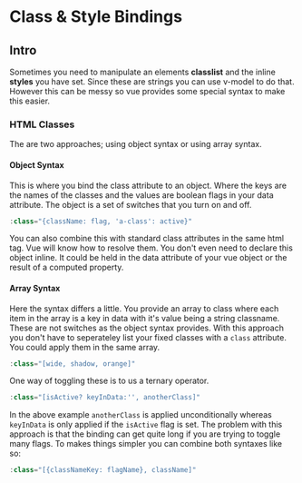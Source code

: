 # Class & Style Bindings

## Intro

Sometimes you need to manipulate an elements **classlist** and the inline **styles** you have set. Since these are strings you can use v-model to do that. However this can be messy so vue provides some special syntax to make this easier.

### HTML Classes

The are two approaches; using object syntax or using array syntax.

#### Object Syntax

This is where you bind the class attribute to an object. Where the keys are the names of the classes and the values are boolean flags in your data attribute. The object is a set of switches that you turn on and off.

```javascript
:class="{className: flag, 'a-class': active}"
```

You can also combine this with standard class attributes in the same html tag. Vue will know
how to resolve them. You don't even need to declare this object inline. It could be held in the data attribute of your vue object or the result of a computed property.

#### Array Syntax

Here the syntax differs a little. You provide an array to class where each item in the array is a key in data with it's value being a string classname. These are not switches as the object syntax provides. With this approach you don't have to seperateley list your fixed classes with a `class` attribute. You could apply them in the same array.

```javascript
:class="[wide, shadow, orange]"
```

One way of toggling these is to us a ternary operator.

```javascript
:class="[isActive? keyInData:'', anotherClass]"
```

In the above example `anotherClass` is applied unconditionally whereas `keyInData` is only applied if the `isActive` flag is set. The problem with this approach is that the binding can get quite long if you are trying to toggle many flags. To makes things simpler you can combine both syntaxes like so:

```javascript
:class="[{classNameKey: flagName}, className]"
```
